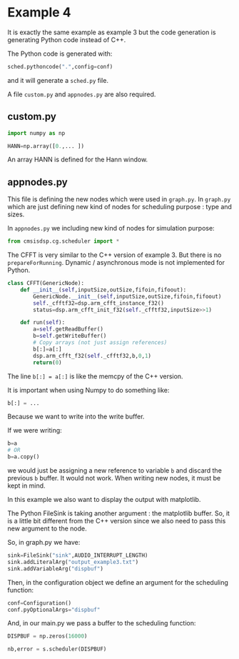 # Example 4

It is exactly the same example as example 3 but the code generation is generating Python code instead of C++.

The Python code is generated with:

```python
sched.pythoncode(".",config=conf)
```

and it will generate a `sched.py` file.

A file `custom.py` and `appnodes.py` are also required.

## custom.py

```python
import numpy as np 

HANN=np.array([0.,... ])

```

An array HANN is defined for the Hann window.

## appnodes.py

This file is defining the new nodes which were used in `graph.py`. In `graph.py` which are just defining new kind of nodes for scheduling purpose : type and sizes.

In `appnodes.py` we including new kind of nodes for simulation purpose:

```python
from cmsisdsp.cg.scheduler import *
```



The CFFT is very similar to the C++ version of example 3. But there is no `prepareForRunning`. Dynamic / asynchronous mode is not implemented for Python.

```python
class CFFT(GenericNode):
    def __init__(self,inputSize,outSize,fifoin,fifoout):
        GenericNode.__init__(self,inputSize,outSize,fifoin,fifoout)
        self._cfftf32=dsp.arm_cfft_instance_f32()
        status=dsp.arm_cfft_init_f32(self._cfftf32,inputSize>>1)

    def run(self):
        a=self.getReadBuffer()
        b=self.getWriteBuffer()
        # Copy arrays (not just assign references)
        b[:]=a[:]
        dsp.arm_cfft_f32(self._cfftf32,b,0,1)
        return(0)
```

The line `b[:] = a[:]` is like the memcpy of the C++ version.



It is important when using Numpy to do something like:

```python
b[:] = ...
```

Because we want to write into the write buffer.

If we were writing:

```python
b=a
# OR
b=a.copy()
```

we would just be assigning a new reference to variable `b` and discard the previous `b` buffer. It would not work. When writing new nodes, it must be kept in mind.

In this example we also want to display the output with matplotlib.

The Python FileSink is taking another argument : the matplotlib buffer. So, it is a little bit different from the C++ version since we also need to pass this new argument to the node.

So, in graph.py we have:



```python
sink=FileSink("sink",AUDIO_INTERRUPT_LENGTH)
sink.addLiteralArg("output_example3.txt")
sink.addVariableArg("dispbuf")
```

Then, in the configuration object we define an argument for the scheduling function:



```python
conf=Configuration()
conf.pyOptionalArgs="dispbuf"
```



And, in our main.py we pass a buffer to the scheduling function:



```python
DISPBUF = np.zeros(16000)

nb,error = s.scheduler(DISPBUF)
```

